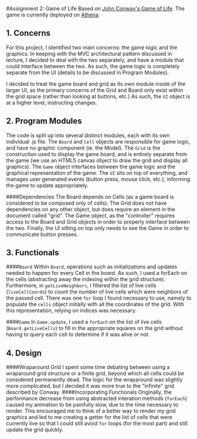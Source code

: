 #Assignment 2: Game of Life
Based on [John Conway's Game of Life](http://en.wikipedia.org/wiki/Conway's_Game_of_Life). The game is currently deployed on [Athena](http://www.web.mit.edu/ssrusso/www/game_of_life/index.html).
## 1. Concerns
For this project, I identified two main concerns: the game logic and the graphics. In keeping with the MVC architectural pattern discussed in lecture, I decided to deal with the two separately, and have a module that could interface between the two. As such, the game logic is completely separate from the UI (details to be discussed in Program Modules).

I decided to treat the game board and grid as its own module inside of the larger UI, as the primary concerns of the Grid and Board only exist within the grid space (rather than looking at buttons, etc.) As such, the `UI` object is at a higher level, instructing changes.

## 2. Program Modules
The code is split up into several distinct modules, each with its own individual .js file. The `Board` and `Cell` objects are responsible for game logic, and have no graphic component (ie. the Model). The `Grid` is the construction used to display the game board, and is entirely separate from the game (we use an HTML5 canvas object to draw the grid and display all graphics). The `Game` object interfaces between the game logic and the graphical representation of the game. The `UI` sits on top of everything, and manages user generated events (button press, mouse click, etc.), informing the game to update appropriately. 

####Dependencies
The Board depends on Cells (as a game board is considered to be composed only of cells). The Grid does not have dependencies on any other object, but does require an element in the document called "grid". The Game object, as the "controller" requires access to the Board and Grid objects in order to properly interface between the two. Finally, the UI sitting on top only needs to see the Game in order to communicate button presses. 

## 3. Functionals
####`Board`
Within `Board`, operations such as initializations and updates needed to happen for every Cell in the board. As such, I used a forEach on the cells (abstracting away the indexing within the grid structure).
Furthermore, in `getLiveNeighbors`, I filtered the list of live cells (`liveCellCoords`) to count the number of live cells which were neighbors of the passed cell. 
There was one `for` loop I found necessary to use, namely to populate the `cells` object initially with all the coordinates of the grid. With this representation, relying on indices was necessary.

####`Game`
In `Game.update`, I used a `forEach` on the list of live cells (`Board.getLiveCells`) to fill in the appropriate squares on the grid without having to query each cell to determine if it was alive or not.

## 4. Design
####Wraparound Grid
I spent some time debating between using a wraparound grid structure or a finite grid, beyond which all cells could be considered permanently dead. The logic for the wraparound was slightly more complicated, but I decided it was more true to the "infinite" grid described by Conway. 
####Incorporating Functionals
Originally, the performance decrease from using abstracted interation methods (`forEach`) caused my animation to be painfully slow, due to the time necessary to render. This encouraged me to think of a better way to render my grid graphics and led to me creating a getter for the list of cells that were currently live so that I could still avoid `for` loops (for the most part) and still update the grid quickly.
